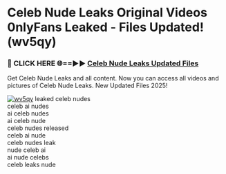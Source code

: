# Celeb Nude Leaks Original Videos 0nlyFans Leaked - Files Updated! (wv5qy)

<h3>🔴 CLICK HERE 🌐==►► <a href="https://tinyurl.com/4mcuefdz" rel="nofollow">Celeb Nude Leaks Updated Files</a></h3>

Get Celeb Nude Leaks and all content. Now you can access all videos and pictures of Celeb Nude Leaks. New Updated Files 2025!

[![wv5qy](https://i.imgur.com/StAQSOY.gif)](https://tinyurl.com/4mcuefdz)
leaked celeb nudes<br>
celeb ai nudes<br>
ai celeb nudes<br>
ai celeb nude<br>
celeb nudes released<br>
celeb ai nude<br>
celeb nudes leak<br>
nude celeb ai<br>
ai nude celebs<br>
celeb leaks nude